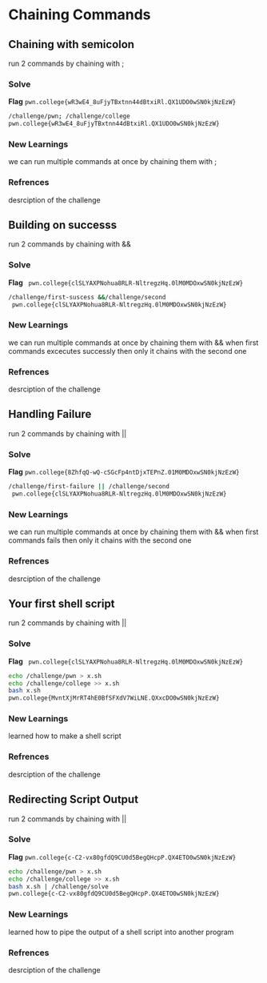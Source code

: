 # Chaining Commands

## Chaining with semicolon
run 2 commands by chaining with ;

### Solve
**Flag** `pwn.college{wR3wE4_8uFjyTBxtnn44dBtxiRl.QX1UDO0wSN0kjNzEzW}`

```bash
/challenge/pwn; /challenge/college
pwn.college{wR3wE4_8uFjyTBxtnn44dBtxiRl.QX1UDO0wSN0kjNzEzW}
```
### New Learnings
we can run multiple commands at once by chaining them with ;

### Refrences
desrciption of the challenge


## Building on successs
run 2 commands by chaining with &&

### Solve
**Flag** ` pwn.college{clSLYAXPNohua8RLR-NltregzHq.0lM0MDOxwSN0kjNzEzW}`

```bash
/challenge/first-suscess &&/challenge/second
 pwn.college{clSLYAXPNohua8RLR-NltregzHq.0lM0MDOxwSN0kjNzEzW}
```
### New Learnings
we can run multiple commands at once by chaining them with && when first commands excecutes successly then only it chains with the second one

### Refrences
desrciption of the challenge


## Handling Failure
run 2 commands by chaining with ||

### Solve
**Flag** `pwn.college{8ZhfqQ-wQ-cSGcFp4ntDjxTEPnZ.01M0MDOxwSN0kjNzEzW}`

```bash
/challenge/first-failure || /challenge/second
 pwn.college{clSLYAXPNohua8RLR-NltregzHq.0lM0MDOxwSN0kjNzEzW}
```
### New Learnings
we can run multiple commands at once by chaining them with && when first commands fails then only it chains with the second one

### Refrences
desrciption of the challenge


## Your first shell script
run 2 commands by chaining with ||

### Solve
**Flag** ` pwn.college{clSLYAXPNohua8RLR-NltregzHq.0lM0MDOxwSN0kjNzEzW}`

```bash
echo /challenge/pwn > x.sh
echo /challenge/college >> x.sh
bash x.sh
pwn.college{MvntXjMrRT4hE0BfSFXdV7WiLNE.QXxcDO0wSN0kjNzEzW}
```
### New Learnings
learned how to make a shell script 

### Refrences
desrciption of the challenge



## Redirecting Script Output
run 2 commands by chaining with ||

### Solve
**Flag** `pwn.college{c-C2-vx80gfdQ9CU0d5BegQHcpP.QX4ETO0wSN0kjNzEzW}`

```bash
echo /challenge/pwn > x.sh
echo /challenge/college >> x.sh
bash x.sh | /challenge/solve
pwn.college{c-C2-vx80gfdQ9CU0d5BegQHcpP.QX4ETO0wSN0kjNzEzW}
```
### New Learnings
learned how to pipe the output of a shell script into another program

### Refrences
desrciption of the challenge



